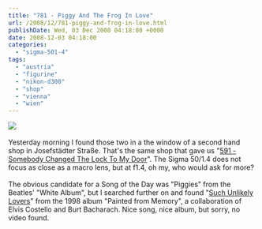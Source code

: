 ```yaml
---
title: "781 - Piggy And The Frog In Love"
url: /2008/12/781-piggy-and-frog-in-love.html
publishDate: Wed, 03 Dec 2008 04:18:00 +0000
date: 2008-12-03 04:18:00
categories: 
  - "sigma-501-4"
tags: 
  - "austria"
  - "figurine"
  - "nikon-d300"
  - "shop"
  - "vienna"
  - "wien"
---
```

<a href="https://d25zfm9zpd7gm5.cloudfront.net/1200x1200/2008/20081202_084512_ps.jpg" target="_blank"><img src="https://d25zfm9zpd7gm5.cloudfront.net/0600x0600/2008/20081202_084512_ps.jpg"/></a><br/><br/> Yesterday morning I found those two in a the window of a second hand shop in Josefstädter Straße. That's the same shop that gave us "<a href="/2008/05/591-somebody-changed-lock-to-my-door.html" target="_blank">591 - Somebody Changed The Lock To My Door</a>". The Sigma 50/1.4 does not focus as close as a macro lens, but at f1.4, oh my, who would ask for more?<br/><br/>The obvious candidate for a Song of the Day was "Piggies" from the Beatles' "White Album", but I searched further on and found "<a href="http://www.uulyrics.com/music/elvis-costello-burt-bacharach/song-such-unlikely-lovers/" target="_blank">Such Unlikely Lovers</a>" from the 1998 album "Painted from Memory", a collaboration of Elvis Costello and Burt Bacharach. Nice song, nice album, but sorry, no video found.
